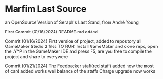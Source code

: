# Marfim Last Source
 an OpenSource Version of Seraph's Last Stand, from André Young
 
First Commit (01/16/2024) README.md added

Commit (01/16/2024) First version of project, added to repository all GameMaker Studio 2 files
TO RUN: Install GameMaker and clone repo, open the .YYP in the GameMaker IDE and press F5, are 
you free to compile the project and share to everywere

Commit (01/21/2024) The Feedbacker staff(red staff) added
now the most of card added works well
balance of the staffs
Charge upgrade now works